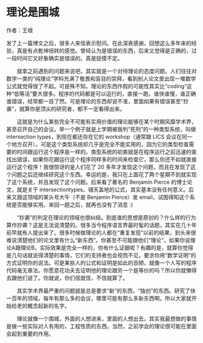# 理论是围城

作者：王垠

发了上一篇博文之后，很多人来信表示慰问。在此深表感谢。回想这么多年来的经验，真是有点乾坤扭转的感觉。曾经认为是错误的东西，后来又觉得是正确的，过一段时间它又好象确实是错误的。真是捉摸不定。

　　就拿之前遇到的问题来说吧，其实就是一个对待理论的态度问题。人们往往对数学一类的“纯理论”学科充满了敬畏和盲目的崇拜，看到别人论文里出现一堆数学公式就觉得很了不起。可是殊不知，理论的东西作假的可能性其实比“coding”这种“低等活”要大很多。程序的代码都是可以运行的，直接一跑，谁快谁慢，谁正确谁错误，经常都一目了然。可是理论的东西却说不准，里面如果有错误甚至“抄袭”，就算你是顶尖的研究者，都不一定看得出来。

　　这就是为什么某些完全不可能有实用价值的理论能够在某个时期风靡学术界，甚至召开自己的会议。举一个例子就是上学期被我判“死刑”的一种类型系统，叫做 intersection types，到现在都还存在它的 workshop（通常跟 LICS 会议在同一个地方召开）。可是这个类型系统却几乎是完全不能实用的，因为它的类型检查需要的时间跟运行这个程序是一样的。类型系统的初衷就是在程序运行之前迅速的查找出错误，如果你花跟运行这个程序同样多的时间来检查它，那么你还不如就直接运行这个程序！我很惊讶的是人们花了 20 多年才发现这个问题，而且在发现了这个问题之后还继续研究这个东西。幸运的是，我只在上面花了两个星期不到就实现了这个系统，并且发现了这个问题。后来看了著名的 Benjamin Pierce 的博士论文，就是关于 intersectiontypes。铺天盖地的公式，其实基本没有任何意义。后来又跟这领域的某头号大牛（不是 Benjamin Pierce）发 email，试图得知这个系统是否能够实用。来回一趟之后，就再也没有了消息 :)

　　“抄袭”的判定在理论的领域也很纠结。到底谁的思想是原创的？什么样的行为算作抄袭？这是无法说清楚的。很多当今程序语言界最时髦的话题，其实在几十年前早就有人提出来了。很多时候做理论的人都在“重复发现”以前的结果，到头来很难说清楚他们的论文里有什么“新东西”。你甚至不可能跟他们“理论”。如果你说理论A跟理论B，实际效果是完全一样的，你有什么证据呢？有趣的是，就算你觉得是几句话就说得清楚的事情，它们的支持者也会视而不见，要求你用“数学证明”的方式证明你的说法。可是某些人的公式和证明是如此的丑陋，就像一个人写的程序代码毫无章法。你愿意花功夫去证明他的理论跟另一个是等价的吗？所以你就懒得去跟他们说了。你就说，你们信就信，不信就算了。

　　其实学术界最严重的问题就是总是要求“新”的东西，“独创”的东西。研究了快一百年的领域，每年有那么多的会议，哪里可能有那么多新东西啊。所以大家就开始给老的概念起新的名字。

　　理论就像一个围城，外面的人想进来，里面的人想出去。其实我最想做的事情是做一些实际对人有用的，工程性质的东西。当然，之前学会的理论很可能在里面会起到重要的作用。
